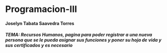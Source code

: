 # Programacion-III
#### Joselyn Tabata Saavedra Torres
##### TEMA: Recursos Humanos, pagina para poder registrar a una nueva persona que se le pueda asignar sus funciones y poner su hoja de vida y sus certificados y es necesario
